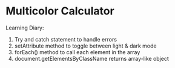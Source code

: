 # Multicolor Calculator

Learning Diary: 
1. Try and catch statement to handle errors
2. setAttribute method to toggle between light & dark mode
3. forEach() method to call each element in the array
4. document.getElementsByClassName returns array-like object
